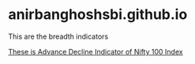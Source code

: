 # anirbanghoshsbi.github.io
This are the breadth indicators 

[These is Advance Decline Indicator of Nifty 100 Index ](https://github.com/anirbanghoshsbi/.github.io/blob/master/Advance_Decline_Nifty100B.ipynb)
